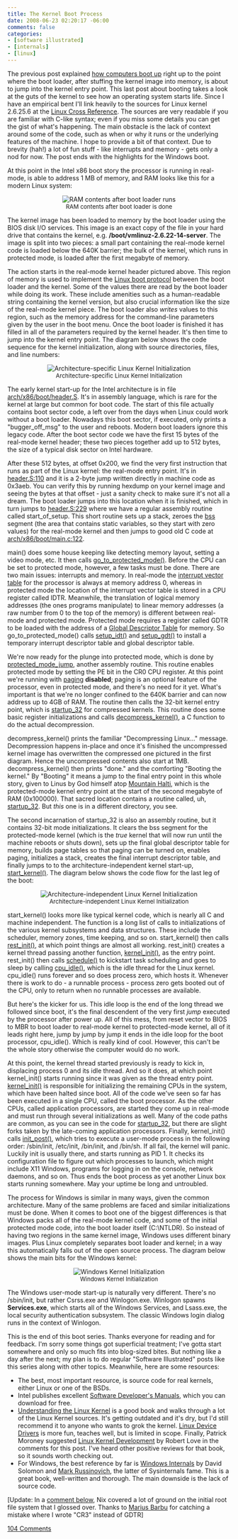 ```yaml
---
title: The Kernel Boot Process
date: 2008-06-23 02:20:17 -06:00
comments: false
categories:
- [software illustrated]
- [internals]
- [linux]
---
```

<p> The previous post explained <a href="post/how-computers-boot-up">how computers boot up</a> right up to the point where the boot loader, after stuffing the kernel image into memory,  is about to jump into the kernel entry point. This last post about booting takes a look at the guts of the kernel to see how an operating system starts life. Since I have an empirical bent I'll link heavily to the sources for Linux kernel 2.6.25.6 at the <a href="http://lxr.linux.no">Linux Cross Reference</a>. The sources are very readable if you are familiar with C-like syntax; even if you miss some details you can get the gist of what's happening.  The main obstacle is the lack of context around some of the code, such as when or why  it runs or the underlying features of the machine. I hope to provide a bit of that context. Due to brevity (hah!) a lot of fun stuff - like interrupts and memory - gets only a nod for now.  The post ends with the highlights for the Windows boot. </p>  <p> At this point in the Intel x86 boot story the processor is running in real-mode, is able to address 1 MB of memory, and RAM looks like this for a modern Linux system: </p>  <p align="center"> 	<img alt="RAM contents after boot loader runs" src="http://static.duartes.org/img/blogPosts/memoryAfterBootloader.png" /> 	<font size="-1"><br>RAM contents after boot loader is done</font> </p>  <p> The kernel image has been loaded to memory by the boot loader using the BIOS disk I/O services. This image is an exact copy of the file in your hard drive that contains the kernel, e.g. <b>/boot/vmlinuz-2.6.22-14-server</b>. The image is split into two pieces: a small part containing the real-mode kernel code is loaded below the 640K barrier; the bulk of the kernel, which runs in protected mode, is loaded after the first megabyte of memory. </p>  <p> The action starts in the real-mode kernel header pictured above. This region of memory is used to implement the <a href="http://lxr.linux.no/linux+v2.6.25.6/Documentation/i386/boot.txt"> 	Linux boot protocol</a> between the boot loader and the kernel. Some of the values there are read by the boot loader while doing its work. These include amenities such as a human-readable string containing the kernel version, but also crucial information like the size of the real-mode kernel piece. The boot loader also <i>writes</i> values to this region, such as the memory address for the command-line parameters given by the user in the boot menu. Once the boot loader is finished it has filled in all of the parameters required by the kernel header. It's then time to jump into the kernel entry point. The diagram below shows the code sequence for the kernel initialization, along with source directories, files, and line numbers: </p>  <p align="center"> 	<img alt="Architecture-specific Linux Kernel Initialization" src="http://static.duartes.org/img/blogPosts/kernelInitPartOne.png" /> 	<font size="-1"><br>Architecture-specific Linux Kernel Initialization</font> </p>  <p> The early kernel start-up for the Intel architecture is in file  <a href="http://lxr.linux.no/linux+v2.6.25.6/arch/x86/boot/header.S">arch/x86/boot/header.S</a>. It's in assembly language, which is rare for the kernel at large but common for boot code. The start of this file actually contains boot sector code, a left over from the days when Linux could work without a boot loader. Nowadays this boot sector, if executed, only prints a "bugger_off_msg" to the user and reboots. Modern boot loaders ignore this legacy code. After the boot sector code we have the first 15 bytes of the real-mode kernel header; these two pieces together add up to 512 bytes, the size of a typical disk sector on Intel hardware.</p>  <p> After these 512 bytes, at offset  0x200, we find the very first instruction that runs as part of the Linux kernel: the real-mode entry point.  It's in <a href="http://lxr.linux.no/linux+v2.6.25.6/arch/x86/boot/header.S#L110">header.S:110</a> and it is a 2-byte jump written directly  in machine code as 0x3aeb. You can verify this by running hexdump on your kernel image and seeing the bytes at that offset - just a sanity check to make sure it's not all a dream. The boot loader jumps into this location when it is finished, which in turn jumps to  <a href="http://lxr.linux.no/linux+v2.6.25.6/arch/x86/boot/header.S#L229">header.S:229</a> where we have a regular assembly routine called start_of_setup. This short routine sets up a stack, zeroes the <a href="http://en.wikipedia.org/wiki/.bss">bss</a> segment  (the area that contains static variables, so they start with zero values) for the real-mode kernel and then jumps to  good old C code at <a href="http://lxr.linux.no/linux+v2.6.25.6/arch/x86/boot/main.c#L122">arch/x86/boot/main.c:122</a>. </p>  <p> main() does some house keeping like detecting memory layout, setting a video mode, etc. It then calls  <a href="http://lxr.linux.no/linux+v2.6.25.6/arch/x86/boot/pm.c#L153">go_to_protected_mode()</a>. Before the CPU can be set to protected mode, however, a few tasks must be done. There are two main issues: interrupts and memory. In real-mode the <a href="http://en.wikipedia.org/wiki/Interrupt_vector_table">interrupt vector table</a> for the processor is always at memory address 0, whereas in protected mode the location of the interrupt vector table is  stored in a CPU register called IDTR. Meanwhile, the translation of logical memory addresses (the ones programs manipulate) to linear memory addresses (a raw number from 0 to the top of the memory) is different between real-mode and protected mode. Protected mode requires a register called GDTR to be loaded with the address of a <a href="http://en.wikipedia.org/wiki/Global_descriptor_table">Global Descriptor Table</a> for memory. So go_to_protected_mode() calls  <a href="http://lxr.linux.no/linux+v2.6.25.6/arch/x86/boot/pm.c#L144">setup_idt()</a> and  <a href="http://lxr.linux.no/linux+v2.6.25.6/arch/x86/boot/pm.c#L115">setup_gdt()</a> to install a temporary interrupt descriptor table and global descriptor table.</p>  <p> We're now ready for the plunge into protected mode, which is done by <a href="http://lxr.linux.no/linux+v2.6.25.6/arch/x86/boot/pmjump.S#L31">protected_mode_jump</a>, another assembly routine.   This routine enables protected mode by setting the PE bit in the CR0 CPU register. At this point we're running with <a href="http://en.wikipedia.org/wiki/Paging">paging</a> <b>disabled</b>; paging is an optional feature of the processor, even in protected mode, and there's no need for it yet. What's important is that we're no longer confined to the 640K barrier and can now address up to 4GB of RAM. The routine then calls the 32-bit kernel entry point, which is   <a href="http://lxr.linux.no/linux+v2.6.25.6/arch/x86/boot/compressed/head_32.S#L35">startup_32</a> for  compressed kernels.   This routine does some basic register initializations and calls  <a href="http://lxr.linux.no/linux+v2.6.25.6/arch/x86/boot/compressed/misc.c#L368">decompress_kernel()</a>, a C function to do the actual decompression.   <p>decompress_kernel() prints the familiar "Decompressing Linux..." message. Decompression happens in-place and once it's finished the uncompressed kernel image has overwritten  the compressed one pictured in the first diagram. Hence the uncompressed contents also start at 1MB. decompress_kernel() then prints "done." and the comforting "Booting the kernel."   By "Booting" it means a jump to the final entry point in this whole story,  given to Linus by God himself atop <a href="http://en.wikipedia.org/wiki/Halti">Mountain Halti</a>, which is the protected-mode kernel entry point at the start of the second megabyte of RAM (0x100000).  That sacred location contains a routine called, uh, <a href="http://lxr.linux.no/linux+v2.6.25.6/arch/x86/kernel/head_32.S#L86">startup_32</a>. But <i>this</i> one is in a different directory, you see.  </p>  <p> The second incarnation of startup_32 is also an assembly routine, but it contains 32-bit mode initializations. It clears the bss segment for the protected-mode kernel (which is the <i>true</i> kernel that will now run until the machine reboots or shuts down), sets up the final global descriptor table for memory, builds page tables so that paging can be turned on, enables paging, initializes a stack,  creates the final interrupt descriptor table, and finally jumps to  to the architecture-independent kernel start-up,  <a href="http://lxr.linux.no/linux+v2.6.25.6/init/main.c#L507">start_kernel()</a>. The diagram below shows the code flow for the last leg of the boot: </p>  <p align="center"> 	<img alt="Architecture-independent Linux Kernel Initialization" src="http://static.duartes.org/img/blogPosts/kernelInitPartTwo.png" /> 	<font size="-1"><br>Architecture-independent Linux Kernel Initialization</font> </p>  <p> start_kernel() looks more like typical kernel code, which is nearly all C and machine independent. The function is a long list of calls to initializations of the various kernel subsystems and data structures. These include the scheduler, memory zones, time keeping, and so on.  start_kernel() then calls <a href="http://lxr.linux.no/linux+v2.6.25.6/init/main.c#L432">rest_init()</a>, at which point things are almost all working. rest_init() creates a kernel thread passing another function, <a href="http://lxr.linux.no/linux+v2.6.25.6/init/main.c#L808">kernel_init()</a>, as the entry point. rest_init() then calls <a href="http://lxr.linux.no/linux+v2.6.25.6/kernel/sched.c#L3959">schedule()</a> to kickstart  task scheduling and goes to sleep by calling  <a href="http://lxr.linux.no/linux+v2.6.25.6/arch/x86/kernel/process_32.c#L180">cpu_idle()</a>, which is the idle thread for the Linux kernel. cpu_idle() runs forever and so does process zero, which hosts it. Whenever there is work to do - a runnable process - process zero gets booted out of the CPU, only to return when no runnable processes are available. </p>  <p> But here's the kicker for us. This idle loop is the end of the long thread we followed since boot, it's the final descendent of the very first <i>jump</i> executed by the processor after power up. All of this mess, from reset vector to BIOS to MBR to boot loader to real-mode kernel to protected-mode kernel, all of it leads right here,  jump by jump by jump it ends in the idle loop for the boot processor, cpu_idle(). Which is really kind of cool.  However, this can't be the whole story otherwise the computer would do no work. </p>  <p> At this point, the kernel thread started previously is ready to kick in, displacing process 0 and its  idle thread. And so it does, at which point kernel_init() starts running since it was given as the thread entry point.  <a href="http://lxr.linux.no/linux+v2.6.25.6/init/main.c#L808">kernel_init()</a> is responsible for initializing the remaining CPUs in the system, which have been halted since boot. All of the code we've seen so far has been executed in a single CPU, called the boot processor. As the other CPUs, called application processors, are started they come up in real-mode and must run through several initializations as well. Many of the code paths are common, as you can see in the code for <a href="http://lxr.linux.no/linux+v2.6.25.6/arch/x86/kernel/head_32.S#L86">startup_32</a>, but there are slight forks taken by the late-coming application processors.  Finally, kernel_init() calls  <a href="http://lxr.linux.no/linux+v2.6.25.6/init/main.c#L769">init_post()</a>, which  tries to execute a user-mode process in the following order: /sbin/init, /etc/init, /bin/init, and /bin/sh. If all fail, the kernel will panic. Luckily init is usually there,  and starts running as PID 1. It checks its configuration file to figure out which processes to launch, which might include X11 Windows, programs for logging in on the console, network daemons, and so on. Thus ends the boot process as yet another Linux box starts running somewhere. May your uptime be long and untroubled. </p>  <p> The process for Windows is similar in many ways, given the common architecture.  Many of the same problems are faced and similar initializations must be done. When it comes to boot one of the biggest differences is that Windows packs all of the real-mode kernel code, and some of the initial protected mode code, into the boot loader itself (C:\NTLDR). So instead of having two regions in the same kernel image, Windows uses different binary images. Plus Linux completely separates boot loader and kernel; in a way this automatically falls out of the open source process. The diagram below shows the main bits for the Windows kernel: <p>  <p align="center"> 	<img alt="Windows Kernel Initialization" src="http://static.duartes.org/img/blogPosts/windowsKernelInit.png" /> 	<font size="-1"><br>Windows Kernel Initialization</font> </p>  <p> The Windows user-mode start-up is naturally very different. There's no /sbin/init, but rather Csrss.exe and Winlogon.exe.  Winlogon spawns <b>Services.exe</b>, which starts all of the Windows Services, and Lsass.exe, the local security authentication subsystem. The classic Windows login dialog runs in the context of Winlogon. </p>  <p> This is the end of this boot series. Thanks everyone for reading and for feedback. I'm sorry some things got superficial treatment; I've gotta start somewhere and only so much fits into blog-sized bites. But nothing like a day after the next; my plan is to do regular "Software Illustrated" posts like this series along with other topics. Meanwhile, here are some resources: </p> <ul> 	<li>The best, most important resource, is source code for real kernels, either Linux or one of the BSDs.</li> 	<li>Intel publishes excellent  	<a href="http://www.intel.com/products/processor/manuals/index.htm">Software Developer's Manuals</a>, which 	you can download for free.</li>	 	<li><a href="http://www.amazon.com/exec/obidos/ASIN/0596005652/gustduar-20">Understanding the Linux Kernel</a> is a good book and walks through a lot of the Linux Kernel  	sources. It's getting outdated and it's dry, but I'd still recommend it to anyone who wants to grok the kernel. 	<a href="http://www.amazon.com/exec/obidos/ASIN/0596005903/gustduar-20">Linux Device Drivers</a> is more fun, teaches well, but is limited in scope. Finally, Patrick Moroney suggested <a href="http://www.amazon.com/exec/obidos/ASIN/0672327201/gustduar-20">Linux Kernel Development</a> by Robert Love in the comments for this post. I've heard other positive reviews for that book, so it sounds worth checking out.	</li>	 	<li>For Windows, the best reference by far is  	<a href="http://www.amazon.com/exec/obidos/ASIN/0735625301/gustduar-20">Windows Internals</a> by David Solomon and 	<a href="http://blogs.technet.com/markrussinovich/">Mark Russinovich</a>, the latter of Sysinternals fame.  	This is a great book, well-written and thorough. The main downside is the lack of source code. 	</li>	 </ul>

[Update: In a <a href="#comment-13790">comment below</a>, Nix covered a lot of ground on the initial root file system that I glossed over. Thanks to <a href="http://www.sirartisan.net/">Marius Barbu</a> for catching a mistake where I wrote "CR3" instead of GDTR]

[104 Comments](/comments/kernel-boot.html)
